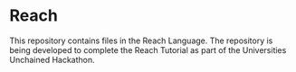 # Reach
This repository contains files in the Reach Language. The repository is being developed to complete the Reach Tutorial as part of the Universities Unchained Hackathon.
